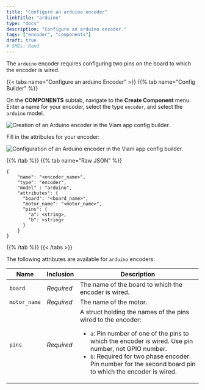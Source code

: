 ```yaml
---
title: "Configure an arduino encoder"
linkTitle: "arduino"
type: "docs"
description: "Configure an arduino encoder."
tags: ["encoder", "components"]
draft: true
# SMEs: Rand
---
```


The `arduino` encoder requires configuring two pins on the board to which the encoder is wired.

{{< tabs name="Configure an arduino Encoder" >}}
{{% tab name="Config Builder" %}}

On the **COMPONENTS** subtab, navigate to the **Create Component** menu.
Enter a name for your encoder, select the type `encoder`, and select the `arduino` model.

<img src="../img/create-arduino.png" alt="Creation of an Arduino encoder in the Viam app config builder." style="max-width:600px" />

Fill in the attributes for your encoder:

<img src="../img/configure-arduino.png" alt="Configuration of an Arduino encoder in the Viam app config builder." />

{{% /tab %}}
{{% tab name="Raw JSON" %}}

```json-viam {class="line-numbers linkable-line-numbers"}
{
    "name": "<encoder_name>",
    "type": "encoder",
    "model" : "arduino",
    "attributes": {
      "board": "<board_name>",
      "motor_name": "<motor_name>",
      "pins": {
        "a": <string>,
        "b": <string>
      }
    }
}
```

{{% /tab %}}
{{< /tabs >}}

The following attributes are available for `arduino` encoders:

| Name | Inclusion | Description |
| ---- | --------- | ----------- |
| `board` | *Required* | The name of the board to which the encoder is wired. |
| `motor_name` | *Required* | The name of the motor. |
| `pins` | *Required* | A struct holding the names of the pins wired to the encoder: <ul> <li> <code>a</code>: Pin number of one of the pins to which the encoder is wired. Use pin number, not GPIO number. </li> <li> <code>b</code>: Required for two phase encoder. Pin number for the second board pin to which the encoder is wired. </li> </ul> |
